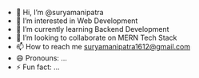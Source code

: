 - 👋 Hi, I’m @suryamanipatra
- 👀 I’m interested in Web Development
- 🌱 I’m currently learning Backend Development
- 💞️ I’m looking to collaborate on MERN Tech Stack
- 📫 How to reach me suryamanipatra1612@gmail.com
- 😄 Pronouns: ...
- ⚡ Fun fact: ...

<!---
suryamanipatra/suryamanipatra is a ✨ special ✨ repository because its `README.md` (this file) appears on your GitHub profile.
You can click the Preview link to take a look at your changes.
--->
